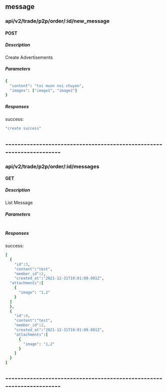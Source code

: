 ## message 
### api/v2/trade/p2p/order/:id/new_message

#### POST

##### Description

Create Advertisements

##### Parameters

```ruby
{
  "content": "toi muon noi chuyen",
  "images": ["image1", "image2"]
}

```

##### Responses

success:

```ruby
"create success"
```

## ---------------------------------------------------------------------
### api/v2/trade/p2p/order/:id/messages

#### GET

##### Description

List Message

##### Parameters

```ruby

```

##### Responses

success:

```ruby
[
  {
    "id":3,
    "content":"test",
    "member_id":2,
    "created_at":"2021-12-31T10:01:09.081Z",
  "attachments":[
    {
      "image": "1,2"
    }
  ]
  },
  {
    "id":4,
    "content":"test",
    "member_id":2,
    "created_at":"2021-12-31T10:01:09.081Z",
    "attachments":[
      {
        "image": "1,2"
      }
    ]
  }
]
```

## ---------------------------------------------------------------------